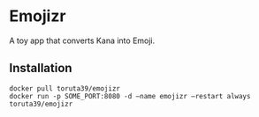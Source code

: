 Emojizr
===

A toy app that converts Kana into Emoji.

## Installation

```
docker pull toruta39/emojizr
docker run -p SOME_PORT:8080 -d —name emojizr —restart always toruta39/emojizr
```

